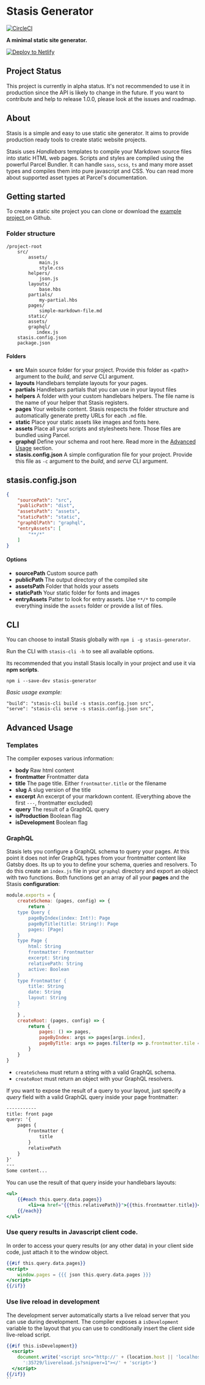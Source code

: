 # Stasis Generator 
[![CircleCI](https://circleci.com/gh/Gioni06/stasis-generator/tree/master.svg?style=svg)](https://circleci.com/gh/Gioni06/stasis-generator/tree/master)

**A minimal static site generator.**

[![Deploy to Netlify](https://www.netlify.com/img/deploy/button.svg)](https://app.netlify.com/start/deploy?repository=https://github.com/Gioni06/stasis-basic-example)

## Project Status

This project is currently in alpha status. It's not recommended to use it in production since the API is likely to change in the future. If you want to contribute and help to release 1.0.0, please look at the issues and roadmap.

## About

Stasis is a simple and easy to use static site generator. It aims to provide production ready tools to create static website projects.

Stasis uses *Handlebars* templates to compile your Markdown source files into static HTML web pages. Scripts and styles are compiled using the powerful Parcel Bundler. It can handle `sass`, `scss`, `ts` and many more asset types and compiles them into pure javascript and CSS. You can read more about supported asset types at Parcel's documentation.

## Getting started

To create a static site project you can clone or download the [example project ](https://github.com/Gioni06/stasis-basic-example) on Github.

### Folder structure

```
/project-root
    src/
        assets/
            main.js
            style.css
        helpers/
            json.js
        layouts/
            base.hbs
        partials/
            my-partial.hbs
        pages/
            simple-markdown-file.md
        static/
        assets/
        graphql/
           index.js
    stasis.config.json
    package.json
``` 
#### Folders

- **src** Main source folder for your project. Provide this folder as \<path\> argument to the *build*, and *serve* CLI argument.
- **layouts** Handlebars template layouts for your pages.
- **partials** Handlebars partials that you can use in your layout files
- **helpers** A folder with your custom handlebars helpers. The file name is the name of your helper that  Stasis registers.
- **pages** Your website content. Stasis respects the folder structure and automatically generate pretty URLs for each `.md` file.
- **static** Place your static assets like images and fonts here.
- **assets** Place all your scripts and stylesheets here. Those files are bundled using Parcel.
- **graphql** Define your schema and root here. Read more in the [Advanced Usage](#advanced-usage) section.
- **stasis.config.json**  A simple configuration file for your project. Provide this file as `-c` argument to the *build*, and *serve* CLI argument.

## stasis.config.json

```json
{
    "sourcePath": "src",
    "publicPath": "dist",
    "assetsPath": "assets",
    "staticPath": "static",
    "graphQlPath": "graphql",
    "entryAssets": [
        "**/*"
    ]
}
```

#### Options

-  **sourcePath** Custom source path
-  **publicPath** The output directory of the compiled site
-  **assetsPath** Folder that holds your assets
-  **staticPath** Your static folder for fonts and images
-  **entryAssets** Patter to look for entry assets. Use `**/*` to compile everything inside the `assets` folder or provide a list of files.

## CLI

You can choose to install Stasis globally with `npm i -g stasis-generator`.

Run the CLI with `stasis-cli -h` to see all available options.

Its recommended that you install Stasis locally in your project and use it via **npm scripts**.

`npm i --save-dev stasis-generator`

*Basic usage example:*
```
"build": "stasis-cli build -s stasis.config.json src",
"serve": "stasis-cli serve -s stasis.config.json src",
```

## Advanced Usage

### Templates

The compiler exposes various information:

- **body** Raw html content
- **frontmatter** Frontmatter data
- **title** The page title. Either `frontmatter.title` or the filename
- **slug** A slug version of the title
- **excerpt** An excerpt of your markdown content. (Everything above the first `---`, frontmatter excluded)
- **query** The result of a GraphQL query
- **isProduction** Boolean flag
- **isDevelopment** Boolean flag


### GraphQL
Stasis lets you configure a GraphQL schema to query your pages. At this point it does not infer GraphQL types from your frontmatter content like Gatsby does. Its up to you to define your schema, queries and resolvers.
To do this create an `index.js` file in your `graphql` directory and export an object with two functions. Both functions get an array of all your **pages** and the Stasis **configuration**:

```js
module.exports = {
	createSchema: (pages, config) => {
		return `
	type Query {
        pageByIndex(index: Int!): Page
		pageByTitle(title: String!): Page
        pages: [Page]
    }
    type Page {
        html: String
		frontmatter: Frontmatter
        excerpt: String
        relativePath: String
        active: Boolean
    }
	type Frontmatter {
		title: String
		date: String
		layout: String
	}
	`
	} ,
	createRoot: (pages, config) => {
		return {
			pages: () => pages,
			pageByIndex: args => pages[args.index],
			pageByTitle: args => pages.filter(p => p.frontmatter.tile === args.title)
		}
	}
}
```

- `createSchema` must return a string with a valid GraphQL schema.
- `createRoot` must return an object with your GraphQL resolvers.

If you want to expose the result of a query to your layout, just specify a *query* field with a valid GraphQL query inside your page frontmatter:

```markdown
-----------
title: front page
query: '{
    pages {
        frontmatter {
            title
        }
        relativePath
    }
}'
---
Some content...
```

You can use the result of that query inside your handlebars layouts:

```handlebars
<ul>
    {{#each this.query.data.pages}}
        <li><a href="{{this.relativePath}}">{{this.frontmatter.title}}</a></li>
    {{/each}}
</ul>
```

### Use query results in Javascript client code.

In order to access your query results (or any other data) in your client side code, just attach it to the window object.

```handlebars
{{#if this.query.data.pages}}
<script>
    window.pages = {{{ json this.query.data.pages }}}
</script>
{{/if}}
```

### Use live reload in development

The development server automatically starts a live reload server that you can use during development.
The compiler exposes a `isDevelopment` variable to the layout that you can use to conditionally insert the client side live-reload script.

```handlebars
{{#if this.isDevelopment}}
  <script>
    document.write('<script src="http://' + (location.host || 'localhost').split(':')[0] +
      ':35729/livereload.js?snipver=1"></' + 'script>')
  </script>
{{/if}}
``
